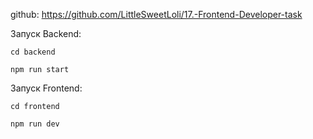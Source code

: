 github: https://github.com/LittleSweetLoli/17.-Frontend-Developer-task

Запуск Backend:
```
cd backend
```
```
npm run start
```             
Запуск Frontend: 
```
cd frontend
```
```
npm run dev
```
